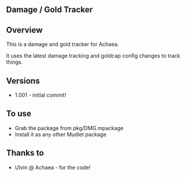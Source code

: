 Damage / Gold Tracker
---------------------

## Overview

This is a damage and gold tracker for Achaea.

It uses the latest damage tracking and goldcap config changes to track
things.

## Versions

 * 1.001 - initial commit!

## To use

 * Grab the package from pkg/DMG.mpackage
 * Install it as any other Mudlet package

## Thanks to

 * Ulvin @ Achaea - for the code!

